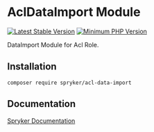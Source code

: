 # AclDataImport Module
[![Latest Stable Version](https://poser.pugx.org/spryker/acl-data-import/v/stable.svg)](https://packagist.org/packages/spryker/acl-data-import)
[![Minimum PHP Version](https://img.shields.io/badge/php-%3E%3D%208.2-8892BF.svg)](https://php.net/)

DataImport Module for Acl Role.

## Installation

```
composer require spryker/acl-data-import
```

## Documentation

[Spryker Documentation](https://docs.spryker.com)
